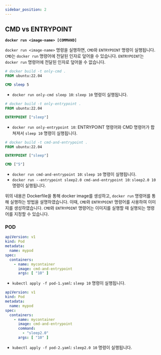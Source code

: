 ```yaml
---
sidebar_position: 2
---
```


## CMD vs ENTRYPOINT


**`docker run <image-name> [COMMAND]`**

`docker run <image-name>` 명령을 실행하면, `CMD`와 `ENTRYPOINT` 명령이 실행됩니다. `CMD`는 `docker run` 명령어에 전달된 인자로 덮어쓸 수
있습니다. `ENTRYPOINT`는 `docker run` 명령어에 전달된 인자로 덮어쓸 수 없습니다.

```dockerfile title="OnlyCmdDockerfile"
# docker build -t only-cmd .
FROM ubuntu:22.04

CMD sleep 5
```

- `docker run only-cmd sleep 10`: `sleep 10` 명령이 실행됩니다.

```dockerfile title="OnlyEntrypointDockerfile"
# docker build -t only-entrypoint .
FROM ubuntu:22.04

ENTRYPOINT ["sleep"]
```

- `docker run only-entrypoint 10`: ENTRYPOINT 명령어와 CMD 명령어가 합쳐져서 `sleep 10` 명령이 실행됩니다.

```dockerfile title="CmdAndEntrypointDockerfile"
# docker build -t cmd-and-entrypoint .
FROM ubuntu:22.04

ENTRYPOINT ["sleep"]

CMD ["5"]
```

- `docker run cmd-and-entrypoint 10`: `sleep 10` 명령이 실행됩니다.
- `docker run --entrypoint sleep2.0 cmd-and-entrypoint 10`: `sleep2.0 10` 명령이 실행됩니다.


위의 내용은 Dockerfile을 통해 docker image를 생성하고, `docker run` 명령어를 통해 실행하는 방법을 설명하였습니다. 이때, `CMD`와 `ENTRYPOINT` 명령어를 사용하여 이미지를
생성하였습니다. `CMD`와 `ENTRYPOINT` 명령어는 이미지를 실행할 때 실행되는 명령어를 지정할 수 있습니다.


### POD

```yaml title="pod-1.yaml"
apiVersion: v1
kind: Pod
metadata:
  name: mypod
spec:
  containers:
    - name: mycontainer
      image: cmd-and-entrypoint
      args: [ "10" ]
```
- `kubectl apply -f pod-1.yaml`: `sleep 10` 명령이 실행됩니다.

```yaml title="pod-2.yaml"
apiVersion: v1
kind: Pod
metadata:
  name: mypod
spec:
  containers:
    - name: mycontainer
      image: cmd-and-entrypoint
      command:
        - "sleep2.0"
      args: [ "10" ]
```

- `kubectl apply -f pod-2.yaml`: `sleep2.0 10` 명령이 실행됩니다.

